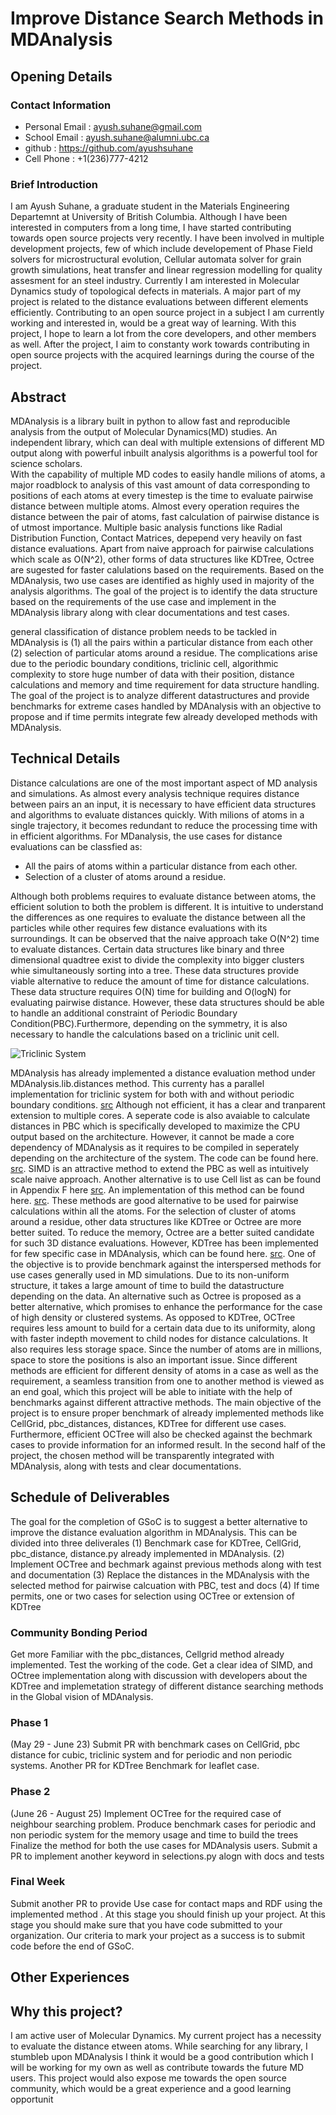 #  Improve Distance Search Methods in MDAnalysis

## Opening Details

### Contact Information
* Personal Email : ayush.suhane@gmail.com
* School Email : ayush.suhane@alumni.ubc.ca
* github : https://github.com/ayushsuhane
* Cell Phone : +1(236)777-4212

### Brief Introduction
I am Ayush Suhane, a graduate student in the Materials Engineering Departemnt at University of British Columbia. Although I have been interested in computers from a long time, I have started contributing towards open source projects very recently. I have been involved in multiple development projects, few of which include developement of Phase Field solvers for microstructural evolution, Cellular automata solver for grain growth simulations, heat transfer and linear regression modelling for quality assesment for an steel industry.
Currently I am interested in Molecular Dynamics study of topological defects in materials. A major part of my project is related to the distance evaluations between different elements efficiently. Contributing to an open source project in a subject I am currently working and interested in, would be a great way of learning. With this project, I hope to learn a lot from the core developers, and other members as well. After the project, I  aim to constanty work towards contributing in open source projects with the acquired learnings during the course of the project.

## Abstract
MDAnalysis is a library built in python to allow fast and reproducible analysis from the output of Molecular Dynamics(MD) studies. An independent library, which can deal with multiple extensions of different MD output along with powerful inbuilt analysis algorithms is a powerful tool for science scholars.  
With the capability of multiple MD codes to easily handle milions of atoms, a major roadblock to analysis of this vast amount of data corresponding to positions of each atoms at every timestep is the time to evaluate pairwise distance between multiple atoms. Almost every operation requires the distance between the pair of atoms, fast calculation of pairwise distance is of utmost importance. Multiple basic analysis functions like Radial Distribution Function, Contact Matrices, depepend very heavily on fast distance evaluations. 
Apart from naive approach for pairwise calculations which scale as O(N^2), other forms of data structures like KDTree, Octree are sugested for faster calulations based on the requirements. Based on the MDAnalysis, two use cases are identified as highly used in majority of the analysis algorithms. 
The goal of the project is to identify the data structure based on the requirements of the use case and implement in the MDAnalysis library along with clear documentations and test cases.



general classification of distance problem needs to be tackled in MDAnalysis is (1) all the pairs within a particular distance from each other (2) selection of particular atoms around a residue. The complications arise due to the periodic boundary conditions, triclinic cell, algorithmic complexity to store huge number of data with their position, distance calculations and memory and time requirement for data structure handling.  
The goal of the project is to analyze different datastructures and provide benchmarks for extreme cases handled by MDAnalysis with an objective to propose and if time permits integrate few already developed methods with MDAnalysis. 

## Technical Details
Distance calculations are one of the most important aspect of MD analysis and simulations. As almost every analysis technique requires distance between pairs an an input, it is necessary to have efficient data structures and algorithms to evaluate distances quickly. With milions of atoms in a single trajectory, it becomes redundant to reduce the processing time with in efficient algorithms. 
For MDanalysis, the use cases for distance evaluations can be classfied as:
* All the pairs of atoms within a particular distance from each other.
* Selection of a cluster of atoms around a residue.

Although both problems requires to evaluate distance between atoms, the efficient solution to both the problem is different. It is intuitive to understand the differences as one requires to evaluate the distance between all the particles while other requires few distance evaluations with its surroundings. It can be observed that the naive approach take O(N^2) time to evaluate distances. Certain data structures like binary and three dimensional quadtree exist to divide the complexity into bigger clusters whie simultaneously sorting into a tree. These data structures provide viable alternative to reduce the amount of time for distance calculations. These data structure requires O(N) time for building and O(logN) for evaluating pairwise distance. However, these data structures should be able to handle an additional constraint of Periodic Boundary Condition(PBC).Furthermore, depending on the symmetry, it is also necessary to handle the calculations based on a triclinic unit cell. 

![Triclinic System](https://imgur.com/a/34nyF)

MDAnalysis has already implemented a distance evaluation method under MDAnalysis.lib.distances method. This currenty has a parallel implementation for triclinic system for both with and without periodic boundary conditions. [src](https://github.com/MDAnalysis/mdanalysis/blob/develop/package/MDAnalysis/lib/distances.py)
Although not efficient, it has a clear and tranparent extension to multiple cores. A seperate code is also avaiable to calculate distances in PBC which is specifically developed to maximize the CPU output based on the architecture. However, it cannot be made a core dependency of MDAnalysis as it requires to be compiled in seperately depending on the architecture of the system. The code can be found here. [src](https://github.com/kain88-de/pbc_distances). SIMD is an attractive method to extend the PBC as well as intuitively scale naive approach. Another alternative is to use Cell list as can be found in Appendix F here [src](https://www.sciencedirect.com/science/book/9780122673511). An implementation of this method can be found here. [src](https://github.com/MDAnalysis/cellgrid). These methods are good alternative to be used for pairwise calculations within all the atoms. For the selection of cluster of atoms around a residue, other data structures like KDTree or Octree are more better suited. To reduce the memory, Octree are a better suited candidate for such 3D distance evaluations. However, KDTree has been implemented for few specific case in MDAnalysis, which can be found here. [src](https://github.com/MDAnalysis/mdanalysis/blob/develop/package/MDAnalysis/lib/pkdtree.py). One of the objective is to provide benchmark against the interspersed methods for use cases generally used in MD simulations. 
Due to its non-uniform structure, it takes a large amount of time to build the datastructure depending on the data. An alternative such as Octree is proposed as a better alternative, which promises to enhance the performance for the case of high density or clustered systems. As opposed to KDTree, OCTree requires less amount to build for a certain data due to its uniformity, along with faster indepth movement to child nodes for distance calculations. It also requires less storage space. Since the number of atoms are in millions, space to store the positions is also an important issue.
Since different methods are efficient for different density of atoms in a case as well as the requirement, a seamless transition from one to another method is viewed as an end goal, which this project will be able to initiate with the help of benchmarks against different attractive methods.
The main objective of the project is to ensure proper benchmark of already implemented methods like CellGrid, pbc_distances, distances, KDTree for different use cases. Furthermore, efficient OCTree will also be checked against the bechmark cases to provide information for an informed result. In the second half of the project, the chosen method will be transparently integrated with MDAnalysis, along with tests and clear documentations.



## Schedule of Deliverables

The goal for the completion of GSoC is to suggest a better alternative to improve the distance evaluation algorithm in MDAnalysis. This can be divided into three deliverales (1) Benchmark case for KDTree, CellGrid, pbc_distance, distance.py already implemented in MDAnalysis. (2) Implement OCTree and bechmark against previous methods along with test and documentation
(3) Replace the distances in the MDAnalysis with the selected method for pairwise calcuation with PBC, test and docs
(4) If time permits, one or two cases for selection using OCTree or extension of KDTree

### **Community Bonding Period**

Get more Familiar with the pbc_distances, Cellgrid method already implemented. Test the working of the code. Get a clear idea of SIMD, and OCtree implementation along with discussion with developers about the KDTree and implemetation strategy of different distance searching methods in the Global vision of MDAnalysis.


### **Phase 1**
(May 29 - June 23)  Submit PR with benchmark cases on CellGrid, pbc distance for cubic, triclinic system and for periodic and non periodic systems.
Another PR for KDTree Benchmark for leaflet case.

### **Phase 2**
(June 26 - August 25)
Implement OCTree for the required case of neighbour searching problem. Produce benchmark cases for periodic and non periodic system for the memory usage and time to build the trees
Finalize the method for both the use cases for MDAnalysis users. 
Submit a PR to implement another keyword in selections.py alogn with docs and tests

### **Final Week**
Submit another PR to provide Use case for contact maps and RDF using the implemented method .
At this stage you should finish up your project. At this stage you should make
sure that you have code submitted to your organization. Our criteria to mark
your project as a success is to submit code before the end of GSoC.



## Other Experiences


## Why this project?

I am active user of Molecular Dynamics. My current project has a necessity to evaluate the distance etween atoms. While searching for any library, I stumbleb upon MDAnalysis I think it would be a good contribution which I will be working for my own as well as contribute towards the future MD users. This project would also expose me towards the open source community, which would be a great experience and a good learning opportunit
